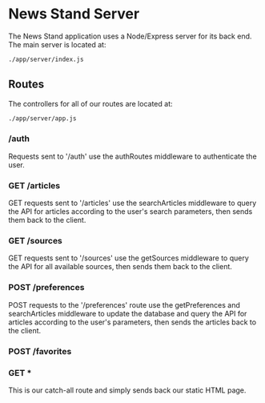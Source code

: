 # News Stand Server #

The News Stand application uses a Node/Express server for its back end. The main server is located at:

```sh
./app/server/index.js
``` 

## Routes ##

The controllers for all of our routes are located at:

```sh
./app/server/app.js
``` 

### /auth ###

Requests sent to '/auth' use the authRoutes middleware to authenticate the user.

### GET /articles ###

GET requests sent to '/articles' use the searchArticles middleware to query the API for articles according to the user's search parameters, then sends them back to the client.

### GET /sources ###

GET requests sent to '/sources' use the getSources middleware to query the API for all available sources, then sends them back to the client.

### POST /preferences ###

POST requests to the '/preferences' route use the getPreferences and searchArticles middleware to update the database and query the API for articles according to the user's parameters, then sends the articles back to the client.

### POST /favorites ###

### GET * ###

This is our catch-all route and simply sends back our static HTML page.

